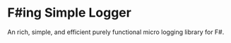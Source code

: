 # F#ing Simple Logger

An rich, simple, and efficient purely functional micro logging library for F#.